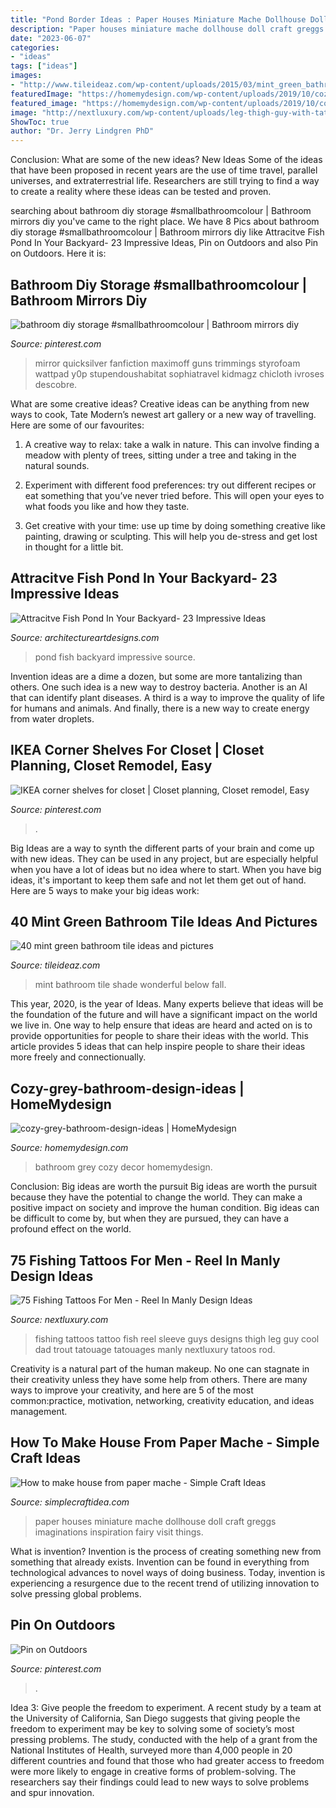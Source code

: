 ```yaml
---
title: "Pond Border Ideas : Paper Houses Miniature Mache Dollhouse Doll Craft Greggs Imaginations Inspiration Fairy Visit Things"
description: "Paper houses miniature mache dollhouse doll craft greggs imaginations inspiration fairy visit things"
date: "2023-06-07"
categories:
- "ideas"
tags: ["ideas"]
images:
- "http://www.tileideaz.com/wp-content/uploads/2015/03/mint_green_bathroom_tile_4.jpg"
featuredImage: "https://homemydesign.com/wp-content/uploads/2019/10/cozy-grey-bathroom-design-ideas.jpg"
featured_image: "https://homemydesign.com/wp-content/uploads/2019/10/cozy-grey-bathroom-design-ideas.jpg"
image: "http://nextluxury.com/wp-content/uploads/leg-thigh-guy-with-tattoos-fish.jpg"
ShowToc: true
author: "Dr. Jerry Lindgren PhD"
---
```



Conclusion: What are some of the new ideas?
New Ideas
Some of the ideas that have been proposed in recent years are the use of time travel, parallel universes, and extraterrestrial life. Researchers are still trying to find a way to create a reality where these ideas can be tested and proven.

	

		
searching about bathroom diy storage #smallbathroomcolour | Bathroom mirrors diy you've came to the right place. We have 8 Pics about bathroom diy storage #smallbathroomcolour | Bathroom mirrors diy like Attracitve Fish Pond In Your Backyard- 23 Impressive Ideas, Pin on Outdoors and also Pin on Outdoors. Here it is:
		
    
## Bathroom Diy Storage #smallbathroomcolour | Bathroom Mirrors Diy

<img loading=lazy src="https://i.pinimg.com/736x/73/5a/3a/735a3af00eb2f1c6bb748100c9beb254.jpg" onerror="this.onerror=null;this.src='https://tse2.mm.bing.net/th?id=OIP.WgDztVVuqoxYHzOY1LPxMAHaJ3&amp;pid=15.1';" alt="bathroom diy storage #smallbathroomcolour | Bathroom mirrors diy">

_Source: pinterest.com_

>mirror quicksilver fanfiction maximoff guns trimmings styrofoam wattpad y0p stupendoushabitat sophiatravel kidmagz chicloth ivroses descobre. 

	

What are some creative ideas?
Creative ideas can be anything from new ways to cook, Tate Modern’s newest art gallery or a new way of travelling. Here are some of our favourites:
1. A creative way to relax: take a walk in nature. This can involve finding a meadow with plenty of trees, sitting under a tree and taking in the natural sounds.

2. Experiment with different food preferences: try out different recipes or eat something that you’ve never tried before. This will open your eyes to what foods you like and how they taste.

3. Get creative with your time: use up time by doing something creative like painting, drawing or sculpting. This will help you de-stress and get lost in thought for a little bit.

    
## Attracitve Fish Pond In Your Backyard- 23 Impressive Ideas

<img loading=lazy src="https://www.architectureartdesigns.com/wp-content/uploads/2015/05/206-630x441.jpg" onerror="this.onerror=null;this.src='https://tse1.mm.bing.net/th?id=OIP.7ClpVcLy96jVCcPPpVmXRAHaFL&amp;pid=15.1';" alt="Attracitve Fish Pond In Your Backyard- 23 Impressive Ideas">

_Source: architectureartdesigns.com_

>pond fish backyard impressive source. 

	

Invention ideas are a dime a dozen, but some are more tantalizing than others. One such idea is a new way to destroy bacteria. Another is an AI that can identify plant diseases. A third is a way to improve the quality of life for humans and animals. And finally, there is a new way to create energy from water droplets.

    
## IKEA Corner Shelves For Closet | Closet Planning, Closet Remodel, Easy

<img loading=lazy src="https://i.pinimg.com/736x/35/e2/e6/35e2e649f12197bc4b6bfc46a8c5d4ba.jpg" onerror="this.onerror=null;this.src='https://tse1.mm.bing.net/th?id=OIP.dMzFtqj782u9cshEHWAsmgHaJ3&amp;pid=15.1';" alt="IKEA corner shelves for closet | Closet planning, Closet remodel, Easy">

_Source: pinterest.com_

>. 

	

Big Ideas are a way to synth the different parts of your brain and come up with new ideas. They can be used in any project, but are especially helpful when you have a lot of ideas but no idea where to start. When you have big ideas, it's important to keep them safe and not let them get out of hand. Here are 5 ways to make your big ideas work: 

    
## 40 Mint Green Bathroom Tile Ideas And Pictures

<img loading=lazy src="http://www.tileideaz.com/wp-content/uploads/2015/03/mint_green_bathroom_tile_4.jpg" onerror="this.onerror=null;this.src='https://tse3.mm.bing.net/th?id=OIP.rw5quDWPUBKpfiTr0Rs0iwHaJ3&amp;pid=15.1';" alt="40 mint green bathroom tile ideas and pictures">

_Source: tileideaz.com_

>mint bathroom tile shade wonderful below fall. 

	

This year, 2020, is the year of Ideas. Many experts believe that ideas will be the foundation of the future and will have a significant impact on the world we live in. One way to help ensure that ideas are heard and acted on is to provide opportunities for people to share their ideas with the world. This article provides 5 ideas that can help inspire people to share their ideas more freely and connectionually.

    
## Cozy-grey-bathroom-design-ideas | HomeMydesign

<img loading=lazy src="https://homemydesign.com/wp-content/uploads/2019/10/cozy-grey-bathroom-design-ideas.jpg" onerror="this.onerror=null;this.src='https://tse3.mm.bing.net/th?id=OIP.KSWVINzlZSqwQDKIyw-q8QHaLP&amp;pid=15.1';" alt="cozy-grey-bathroom-design-ideas | HomeMydesign">

_Source: homemydesign.com_

>bathroom grey cozy decor homemydesign. 

	

Conclusion: Big ideas are worth the pursuit
Big ideas are worth the pursuit because they have the potential to change the world. They can make a positive impact on society and improve the human condition. Big ideas can be difficult to come by, but when they are pursued, they can have a profound effect on the world.

    
## 75 Fishing Tattoos For Men - Reel In Manly Design Ideas

<img loading=lazy src="http://nextluxury.com/wp-content/uploads/leg-thigh-guy-with-tattoos-fish.jpg" onerror="this.onerror=null;this.src='https://tse1.mm.bing.net/th?id=OIP.8jBdOqu1V_lKtGKYuaWfbgAAAA&amp;pid=15.1';" alt="75 Fishing Tattoos For Men - Reel In Manly Design Ideas">

_Source: nextluxury.com_

>fishing tattoos tattoo fish reel sleeve guys designs thigh leg guy cool dad trout tatouage tatouages manly nextluxury tatoos rod. 

	

Creativity is a natural part of the human makeup. No one can stagnate in their creativity unless they have some help from others. There are many ways to improve your creativity, and here are 5 of the most common:practice, motivation, networking, creativity education, and ideas management.

    
## How To Make House From Paper Mache - Simple Craft Ideas

<img loading=lazy src="https://simplecraftidea.com/wp-content/uploads/2016/08/93-9-768x1024-1.jpg" onerror="this.onerror=null;this.src='https://tse2.mm.bing.net/th?id=OIP.guCcekP5qnN1z3h6fD_2_AHaJ4&amp;pid=15.1';" alt="How to make house from paper mache - Simple Craft Ideas">

_Source: simplecraftidea.com_

>paper houses miniature mache dollhouse doll craft greggs imaginations inspiration fairy visit things. 

	

What is invention?
Invention is the process of creating something new from something that already exists. Invention can be found in everything from technological advances to novel ways of doing business. Today, invention is experiencing a resurgence due to the recent trend of utilizing innovation to solve pressing global problems.

    
## Pin On Outdoors

<img loading=lazy src="https://i.pinimg.com/736x/5d/f8/d3/5df8d34420be82bdcae67f956e8435d4.jpg" onerror="this.onerror=null;this.src='https://tse3.mm.bing.net/th?id=OIP.Gl2th6ULqQ6E5HTMaaKgNgHaJ3&amp;pid=15.1';" alt="Pin on Outdoors">

_Source: pinterest.com_

>. 

	

Idea 3: Give people the freedom to experiment.
A recent study by a team at the University of California, San Diego suggests that giving people the freedom to experiment may be key to solving some of society’s most pressing problems. The study, conducted with the help of a grant from the National Institutes of Health, surveyed more than 4,000 people in 20 different countries and found that those who had greater access to freedom were more likely to engage in creative forms of problem-solving. The researchers say their findings could lead to new ways to solve problems and spur innovation.


